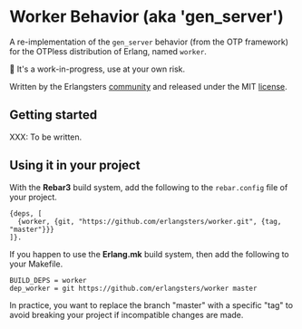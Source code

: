 # Worker Behavior (aka 'gen_server')

A re-implementation of the `gen_server` behavior (from the OTP framework) for
the OTPless distribution of Erlang, named `worker`.

:construction: It's a work-in-progress, use at your own risk.

Written by the Erlangsters [community](https://www.erlangsters.org/) and
released under the MIT [license](https://opensource.org/license/mit).

## Getting started

XXX: To be written.

## Using it in your project

With the **Rebar3** build system, add the following to the `rebar.config` file
of your project.

```
{deps, [
  {worker, {git, "https://github.com/erlangsters/worker.git", {tag, "master"}}}
]}.
```

If you happen to use the **Erlang.mk** build system, then add the following to
your Makefile.

```
BUILD_DEPS = worker
dep_worker = git https://github.com/erlangsters/worker master
```

In practice, you want to replace the branch "master" with a specific "tag" to
avoid breaking your project if incompatible changes are made.

